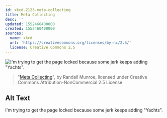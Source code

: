 ```yaml
---
id: xkcd.2123-meta-collecting
title: Meta Collecting
desc: ''
updated: 1552460400000
created: 1552460400000
sources:
  name: xkcd
  url: 'https://creativecommons.org/licenses/by-nc/2.5/'
  license: Creative Commons 2.5
---
```

![I'm trying to get the page locked because some jerk keeps adding "Yachts".](https://imgs.xkcd.com/comics/meta_collecting.png)
> "[Meta Collecting](https://xkcd.com/2123/)", by Randall Munroe, licensed under Creative Commons Attribution-NonCommercial 2.5 License

## Alt Text
I'm trying to get the page locked because some jerk keeps adding "Yachts".
